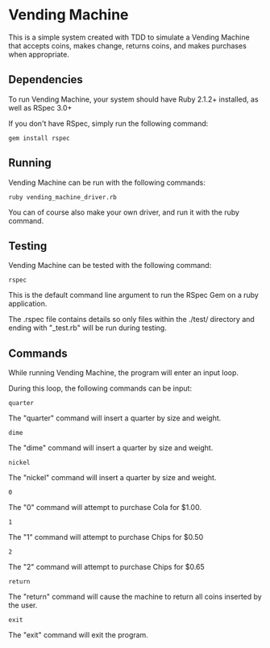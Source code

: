 # Vending Machine
This is a simple system created with TDD to simulate a Vending Machine that accepts coins, makes change, returns coins, and makes purchases when appropriate.

## Dependencies
To run Vending Machine, your system should have Ruby 2.1.2+ installed, as well as RSpec 3.0+

If you don't have RSpec, simply run the following command:

    gem install rspec

## Running
Vending Machine can be run with the following commands:

    ruby vending_machine_driver.rb

You can of course also make your own driver, and run it with the ruby command.

## Testing

Vending Machine can be tested with the following command:

    rspec

This is the default command line argument to run the RSpec Gem on a ruby application.

The .rspec file contains details so only files within the ./test/ directory and ending with "\_test.rb" will be run during testing.

## Commands
While running Vending Machine, the program will enter an input loop.

During this loop, the following commands can be input:

    quarter
The "quarter" command will insert a quarter by size and weight.

    dime
The "dime" command will insert a quarter by size and weight.

    nickel
The "nickel" command will insert a quarter by size and weight.

    0
The "0" command will attempt to purchase Cola for $1.00.

    1
The "1" command will attempt to purchase Chips for $0.50

    2
The "2" command will attempt to purchase Chips for $0.65

    return
The "return" command will cause the machine to return all coins inserted by the user.

    exit
The "exit" command will exit the program.
